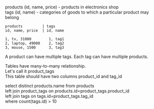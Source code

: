 products (id, name, price) - products in electronics shop  
tags (id, name) - categories of goods to which a particular product may belong  

```
products         | tags         
id, name, price  | id, name
                
1, tv, 31000        1, tag1
2, laptop, 49000    2, tag2
3, mouse, 1500      3, tag3
```

A product can have multiple tags.
Each tag can have multiple products.

Tables have many-to-many relationship.  
Let's call it product_tags  
This table should have two columns product_id and tag_id  

select distinct products.name from products  
left join product_tags on products.id=product_tags.product_id  
left join tags on tags.id=product_tags.tag_id  
where count(tags.id) > 10  
